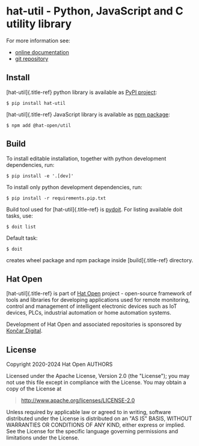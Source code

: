 # hat-util - Python, JavaScript and C utility library

For more information see:

-   [online documentation](https://hat-util.hat-open.com)
-   [git repository](https://github.com/hat-open/hat-util.git)

## Install

[hat-util]{.title-ref} python library is available as [PyPI
project](https://pypi.org/project/hat-util):

    $ pip install hat-util

[hat-util]{.title-ref} JavaScript library is available as [npm
package](https://www.npmjs.com/package/@hat-open/util):

    $ npm add @hat-open/util

## Build

To install editable installation, together with python development
dependencies, run:

    $ pip install -e '.[dev]'

To install only python development dependencies, run:

    $ pip install -r requirements.pip.txt

Build tool used for [hat-util]{.title-ref} is
[pydoit](https://pydoit.org). For listing available doit tasks, use:

    $ doit list

Default task:

    $ doit

creates wheel package and npm package inside [build]{.title-ref}
directory.

## Hat Open

[hat-util]{.title-ref} is part of [Hat Open](#hat-open) project -
open-source framework of tools and libraries for developing applications
used for remote monitoring, control and management of intelligent
electronic devices such as IoT devices, PLCs, industrial automation or
home automation systems.

Development of Hat Open and associated repositories is sponsored by
[Končar Digital](https://www.koncar.hr/en).

## License

Copyright 2020-2024 Hat Open AUTHORS

Licensed under the Apache License, Version 2.0 (the \"License\"); you
may not use this file except in compliance with the License. You may
obtain a copy of the License at

> <http://www.apache.org/licenses/LICENSE-2.0>

Unless required by applicable law or agreed to in writing, software
distributed under the License is distributed on an \"AS IS\" BASIS,
WITHOUT WARRANTIES OR CONDITIONS OF ANY KIND, either express or implied.
See the License for the specific language governing permissions and
limitations under the License.
